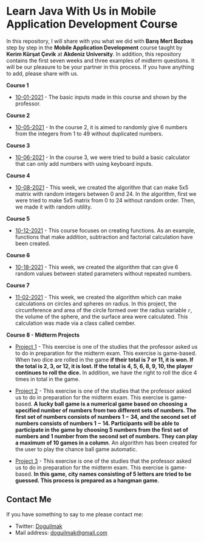 

# Learn Java With Us in Mobile Application Development Course

In this repository, I will share with you what we did with **Barış Mert Bozbaş** step by step in the **Mobile Application Development** course taught by **Kerim Kürşat Çevik** at **Akdeniz University**. In addition, this repository contains the first seven weeks and three examples of midterm questions. It will be our pleasure to be your partner in this process. If you have anything to add, please share with us.

**Course 1**
 - [10-01-2021](https://github.com/doguilmak/Learn-Java-in-Mobile-Application-Development-Course/tree/main/10-01-2021) - The basic inputs made in this course and shown by the professor.

**Course 2**
 - [10-05-2021](https://github.com/doguilmak/Learn-Java-in-Mobile-Application-Development-Course/tree/main/10-05-2021) - In the course 2, it is aimed to randomly give $6$ numbers from the integers from $1$ to $49$ without duplicated numbers.

**Course 3**
 - [10-06-2021](https://github.com/doguilmak/Learn-Java-in-Mobile-Application-Development-Course/tree/main/10-06-2021) - In the course 3, we were tried to build a basic calculator that can only add numbers with using keyboard inputs.

**Course 4**
 - [10-08-2021](https://github.com/doguilmak/Learn-Java-in-Mobile-Application-Development-Course/tree/main/10-08-2021) - This week, we created the algorithm that can make 5x5 matrix with random integers between $0$ and $24$. In the algorithm, first we were tried to make $5x5$ matrix from $0$ to $24$ without random order. Then, we made it with random utility.

**Course 5**
 - [10-12-2021](https://github.com/doguilmak/Learn-Java-in-Mobile-Application-Development-Course/tree/main/10-12-2021) - This course focuses on creating functions. As an example, functions that make addition, subtraction and factorial calculation have been created.

**Course 6**
 - [10-18-2021](https://github.com/doguilmak/Learn-Java-in-Mobile-Application-Development-Course/tree/main/10-18-2021) - This week, we created the algorithm that can give $6$ random values between stated parameters without repeated numbers.

**Course 7**
 - [11-02-2021](https://github.com/doguilmak/Learn-Java-in-Mobile-Application-Development-Course/tree/main/11-02-2021) - This week, we created the algorithm which can make calculations on circles and spheres on radius. In this project, the circumference and area of the circle formed over the radius variable `r`, the volume of the sphere, and the surface area were calculated. This calculation was made via a class called cember.

**Course 8 - Midterm Projects**
 - [Project 1](https://github.com/doguilmak/Learn-Java-in-Mobile-Application-Development-Course/tree/main/Midterm-Projects/project_1) - This exercise is one of the studies that the professor asked us to do in preparation for the midterm exam. This exercise is game-based. When two dice are rolled in the game **if their total is $7$ or $11$, it is won. If the total is $2$, $3$, or $12$, it is lost. If the total is $4$, $5$, $6$, $8$, $9$, $10$, the player continues to roll the dice.** In addition, we have the right to roll the dice $4$ times in total in the game.

 - [Project 2](https://github.com/doguilmak/Learn-Java-in-Mobile-Application-Development-Course/tree/main/Midterm-Projects/project_2) - This exercise is one of the studies that the professor asked us to do in preparation for the midterm exam. This exercise is game-based. **A lucky ball game is a numerical game based on choosing a specified number of numbers from two different sets of numbers. The first set of numbers consists of numbers $1-34$, and the second set of numbers consists of numbers $1-14$. Participants will be able to participate in the game by choosing $5$ numbers from the first set of numbers and $1$ number from the second set of numbers. They can play a maximum of $10$ games in a column**. An algorithm has been created for the user to play the chance ball game automatic.

 - [Project 3](https://github.com/doguilmak/Learn-Java-in-Mobile-Application-Development-Course/tree/main/Midterm-Projects/project_3) - This exercise is one of the studies that the professor asked us to do in preparation for the midterm exam. This exercise is game-based. **In this game, city names consisting of $5$ letters are tried to be guessed. This process is prepared as a hangman game.**
## Contact Me

If you have something to say to me please contact me: 

 - Twitter: [Doguilmak](https://twitter.com/Doguilmak) 
 - Mail address: doguilmak@gmail.com
